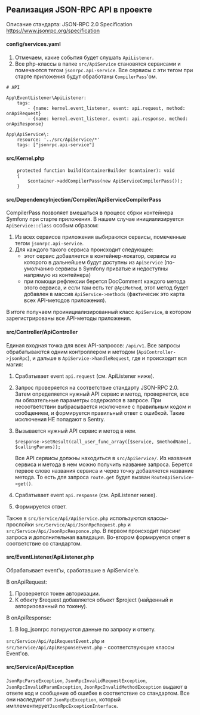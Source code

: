## Реализация JSON-RPC API в проекте

Описание стандарта:
JSON-RPC 2.0 Specification https://www.jsonrpc.org/specification

#### config/services.yaml

1. Отмечаем, какие события будет слушать `ApiListener`.
2. Все php-классы в папке `src/ApiService` становятся сервисами и помечаются тегом `jsonrpc.api-service`. Все сервисы с эти тегом при старте приложения будут обработаны `CompilerPass`'ом.

```
# API

App\EventListener\ApiListener:
    tags:
        - {name: kernel.event_listener, event: api.request, method: onApiRequest}
        - {name: kernel.event_listener, event: api.response, method: onApiResponse}

App\ApiService\:
    resource: '../src/ApiService/*'
    tags: ["jsonrpc.api-service"]
```

#### src/Kernel.php

````
    protected function build(ContainerBuilder $container): void
    {
        $container->addCompilerPass(new ApiServiceCompilerPass());
    }
````

#### src/DependencyInjection/Compiler/ApiServiceCompilerPass

CompilerPass позволяет вмешаться в процесс сбрки контейнера Symfony при старте приложения. В нашем случае инициализируется `ApiService::class` особым образом:

1. Из всех сервисов приложения выбираются сервисы, помеченные тегом `jsonrpc.api-service`.
2. Для каждого такого сервиса происходит следующее:
    * этот сервис добавляется в контейнер-локатор, сервисы из которого в дальнейшем будут доступны из `ApiService` (по-умолчанию сервисы в Symfony приватые и недоступны напрямую из контейнера)
    * при помощи рефлексии берется DocComment каждого метода этого сервиса, и если там есть тег `@ApiMethod`, этот метод будет добавлен в массив `ApiService->methods` (фактичесик это карта всех API-методов приложения).

В итоге получаем проинициализированный класс `ApiService`, в котором зарегистрированы все API-методы приложения.

#### src/Controller/ApiController

Единая входная точка для всех API-запросов: `/api/v1`.
Все запросы обрабатываются одним контроллером и методом (`ApiController->jsonRpc`), и дальше в `ApiService->handleRequest`, где и происходит вся магия:

1. Срабатывает event `api.request` (см. ApiListener ниже).
2. Запрос проверяется на соответствие стандарту JSON-RPC 2.0. Затем определяется нужный API сервис и метод, проверяется, все ли обязательные параметры содержатся в запросе. При несоответствии выбрасывается исключение с правильным кодом и сообщением, и формируется правильный ответ с ошибкой. Такие исключения НЕ попадают в Sentry.
3. Вызывается нужный API сервис и метод в нем.

   `$response->setResult(call_user_func_array([$service, $methodName], $callingParams));`

   Все API сервисы должны находиться в `src/ApiService/`. Из названия сервиса и метода в нем можно получить название запроса. Берется первое слово названия сервиса и через точку добавляется название метода. То есть для запроса `route.get` будет вызван `RouteApiService->get()`.

4. Срабатывает event `api.response` (см. ApiListener ниже).
5. Формируется ответ.

Также в `src/Service/Api/ApiService.php` используются классы-прослойки `src/Service/Api/JsonRpcRequest.php` и `src/Service/Api/JsonRpcResponce.php`. В первом происходит парсинг запроса и дополнительная валидация. Во-втором формируется ответ в соответствие со стандартом. 

#### src/EventListener/ApiListener.php

Обрабатывает event'ы, сработавшие в ApiService'е.

В onApiRequest:
1. Проверяется токен авторизации.
2. К обекту $request добавляется объект $project (найденный и авторизованный по токену).

В onApiResponse:
1. В log_jsonrpc логируются данные по запросу и ответу.

`src/Service/Api/ApiRequestEvent.php` и `src/Service/Api/ApiResponseEvent.php` - соответствующие классы Event'ов.

#### src/Service/Api/Exception

`JsonRpcParseException`, `JsonRpcInvalidRequestException`, `JsonRpcInvalidParamException`, `JsonRpcInvalidMethodException` выдают в ответе код и сообщение об ошибке в соответствие со стандартом. Все они наследуют от `JsonRpcException`, который имплементирует`JsonRpcExceptionInterface`. 